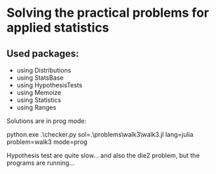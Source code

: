 # Solving the practical problems for applied statistics

## Used packages:

- using Distributions
- using StatsBase
- using HypothesisTests
- using Memoize
- using Statistics
- using Ranges

Solutions are in prog mode:

python.exe .\checker.py sol=.\problems\walk3\walk3.jl lang=julia problem=walk3 mode=prog

Hypothesis test are quite slow... and also the die2 problem, but the programs are running...
